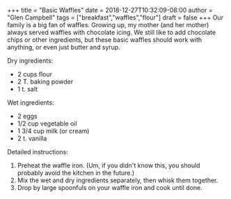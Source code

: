 +++
title = "Basic Waffles"
date = 2018-12-27T10:32:09-08:00
author = "Glen Campbell"
tags = ["breakfast","waffles","flour"]
draft = false
+++
Our family is a big fan of waffles. Growing up, my mother (and her mother)
always served waffles with chocolate icing. We still like to add chocolate
chips or other ingredients, but these basic waffles should work with anything,
or even just butter and syrup. 

Dry ingredients:

* 2 cups flour
* 2 T. baking powder
* 1 t. salt

Wet ingredients:

* 2 eggs
* 1/2 cup vegetable oil
* 1 3/4 cup milk (or cream)
* 2 t. vanilla

Detailed instructions:

1. Preheat the waffle iron. (Um, if you didn't know this, you should probably 
avoid the kitchen in the future.)
2. Mix the wet and dry ingredients separately, then whisk them together. 
1. Drop by large spoonfuls on your waffle iron and cook until done.
